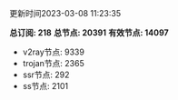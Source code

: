 更新时间2023-03-08 11:23:35

**总订阅: 218**
**总节点: 20391**
**有效节点: 14097**
- v2ray节点: 9339
- trojan节点: 2365
- ssr节点: 292
- ss节点: 2101
